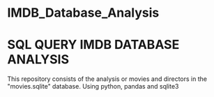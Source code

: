 # IMDB_Database_Analysis

# SQL QUERY IMDB DATABASE ANALYSIS 

This repository consists of the analysis or movies and directors in the "movies.sqlite" database. 
Using python, pandas and sqlite3

